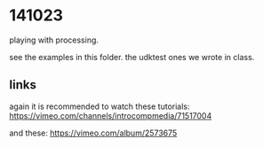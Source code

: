 141023
======

playing with processing.

see the examples in this folder. the udktest ones we wrote in class.

links
-----

again it is recommended to watch these tutorials: <https://vimeo.com/channels/introcompmedia/71517004>

and these: <https://vimeo.com/album/2573675>
